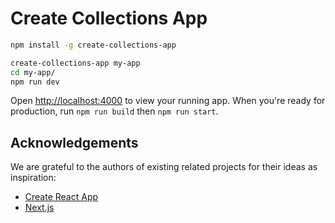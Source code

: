 # Create Collections App

```sh
npm install -g create-collections-app

create-collections-app my-app
cd my-app/
npm run dev
```

Open [http://localhost:4000](http://localhost:4000) to view your running app.
When you're ready for production, run `npm run build` then `npm run start`.

## Acknowledgements

We are grateful to the authors of existing related projects for their ideas as inspiration:

- [Create React App](https://github.com/facebookincubator/create-react-app)
- [Next.js](https://github.com/zeit/next.js)

